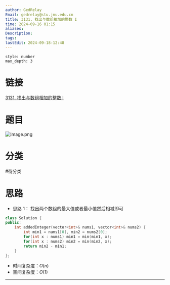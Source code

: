 ```yaml
---
author: GedRelay
Email: gedrelay@stu.jnu.edu.cn
title: 3131. 找出与数组相加的整数 I
time: 2024-09-16 01:15
aliases: 
Description: 
tags: 
lastEdit: 2024-09-18-12:48
---
```


```toc
style: number
max_depth: 3
```

# 链接
[3131. 找出与数组相加的整数 I](https://leetcode.cn/problems/find-the-integer-added-to-array-i/) 

# 题目
![image.png](https://ged-pic-bed.oss-cn-guangzhou.aliyuncs.com/img/202409160115596.png)


# 分类
#待分类

# 思路
- 思路 1：
找出两个数组的最大值或者最小值然后相减即可


```cpp
class Solution {
public:
    int addedInteger(vector<int>& nums1, vector<int>& nums2) {
        int min1 = nums1[0], min2 = nums2[0];
        for(int x : nums1) min1 = min(min1, x);
        for(int x : nums2) min2 = min(min2, x);
        return min2 - min1;
    }
};
```


- 时间复杂度：${O\left( n \right)  }$ 
- 空间复杂度：${O\left( 1 \right)  }$ 


---

